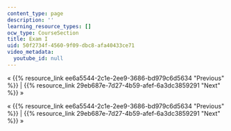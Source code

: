 ```yaml
---
content_type: page
description: ''
learning_resource_types: []
ocw_type: CourseSection
title: Exam I
uid: 50f2734f-4560-9f09-dbc8-afa40433ce71
video_metadata:
  youtube_id: null
---
```


« {{% resource_link ee6a5544-2c1e-2ee9-3686-bd979c6d5634 "Previous" %}} | {{% resource_link 29eb687e-7d27-4b59-afef-6a3dc3859291 "Next" %}} »

« {{% resource_link ee6a5544-2c1e-2ee9-3686-bd979c6d5634 "Previous" %}} | {{% resource_link 29eb687e-7d27-4b59-afef-6a3dc3859291 "Next" %}} »